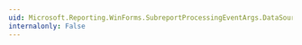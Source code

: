 ```yaml
---
uid: Microsoft.Reporting.WinForms.SubreportProcessingEventArgs.DataSources
internalonly: False
---
```

